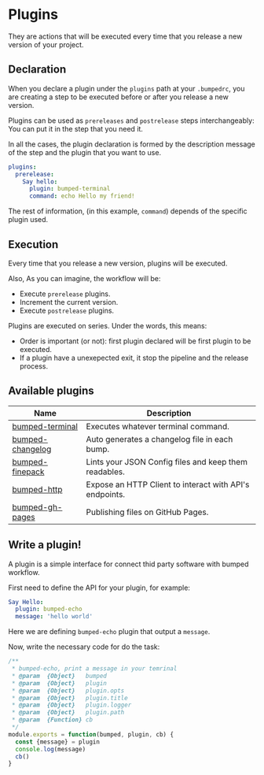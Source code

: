 # Plugins

They are actions that will be executed every time that you release a new version of your project.

## Declaration

When you declare a plugin under the `plugins` path at your `.bumpedrc`, you are creating a step to be executed before or after you release a new version.

Plugins can be used as `prereleases` and `postrelease` steps interchangeably: You can put it in the step that you need it.

In all the cases, the plugin declaration is formed by the description message of the step and the plugin that you want to use.

```YAML
plugins:
  prerelease:
    Say hello:
      plugin: bumped-terminal
      command: echo Hello my friend!
```

The rest of information, (in this example, `command`) depends of the specific plugin used.

## Execution

Every time that you release a new version, plugins will be executed.

Also, As you can imagine, the workflow will be:

- Execute `prerelease` plugins.
- Increment the current version.
- Execute `postrelease` plugins.

Plugins are executed on series. Under the words, this means:

- Order is important (or not): first plugin declared will be first plugin to be executed.
- If a plugin have a unexepected exit, it stop the pipeline and the release process.

## Available plugins

| Name                                                           | Description                                             |
|----------------------------------------------------------------|---------------------------------------------------------|
| [bumped-terminal](https://github.com/bumped/bumped-terminal)   | Executes whatever terminal command.                     |
| [bumped-changelog](https://github.com/bumped/bumped-changelog) | Auto generates a changelog file in each bump.           |
| [bumped-finepack](https://github.com/bumped/bumped-finepack)   | Lints your JSON Config files and keep them readables.   |
| [bumped-http](https://github.com/bumped/bumped-http)           | Expose an HTTP Client to interact with API's endpoints. |
| [bumped-gh-pages](https://github.com/bumped/bumped-gh-pages)   | Publishing files on GitHub Pages.                       |

## Write a plugin!

A plugin is a simple interface for connect thid party software with bumped workflow.

First need to define the API for your plugin, for example:

```yaml
Say Hello:
  plugin: bumped-echo
  message: 'hello world'
```

Here we are defining `bumped-echo` plugin that output a `message`.

Now, write the necessary code for do the task:

```js
/**
 * bumped-echo, print a message in your temrinal
 * @param  {Object}   bumped
 * @param  {Object}   plugin        
 * @param  {Object}   plugin.opts   
 * @param  {Object}   plugin.title  
 * @param  {Object}   plugin.logger
 * @param  {Object}   plugin.path
 * @param  {Function} cb
 */
module.exports = function(bumped, plugin, cb) {
  const {message} = plugin
  console.log(message)
  cb()
}
```
